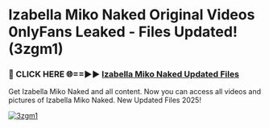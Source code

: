 # Izabella Miko Naked Original Videos 0nlyFans Leaked - Files Updated! (3zgm1)

<h3>🔴 CLICK HERE 🌐==►► <a href="https://tinyurl.com/yckcrads" rel="nofollow">Izabella Miko Naked Updated Files</a></h3>

Get Izabella Miko Naked and all content. Now you can access all videos and pictures of Izabella Miko Naked. New Updated Files 2025!

[![3zgm1](https://i.imgur.com/hpKpOFt.gif)](https://tinyurl.com/yckcrads)
